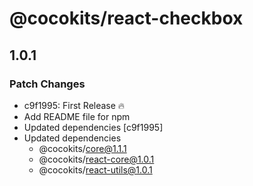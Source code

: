 # @cocokits/react-checkbox

## 1.0.1

### Patch Changes

- c9f1995: First Release 🔥
- Add README file for npm
- Updated dependencies [c9f1995]
- Updated dependencies
  - @cocokits/core@1.1.1
  - @cocokits/react-core@1.0.1
  - @cocokits/react-utils@1.0.1

